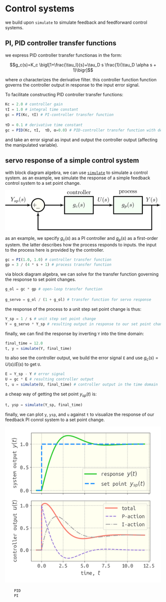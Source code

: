 # Control systems

we build upon `simulate` to simulate feedback and feedforward control systems.

## PI, PID controller transfer functions

we express PID controller transfer functionas in the form:

$$g_c(s)=K_c \bigl[1+\frac{\tau_I}{s}+\tau_D s \frac{1}{\tau_D \alpha s + 1}\bigr]$$

where $\alpha$ characterizes the derivative filter. this controller function function governs the controller output in response to the input error signal.

To facilitate constructing PID controller transfer functions:

```julia
Kc = 2.0 # controller gain
τI = 1.0 # integral time constant
gc = PI(Kc, τI) # PI-controller transfer function

τD = 0.1 # derivative time constant
gc = PID(Kc, τI,  τD, α=0.0) # PID-controller transfer function with derivative filter α
```


and take an error signal as input and output the controller output (affecting the manipulated variable).

## servo response of a simple control system

with block diagram algebra, we can use [`simulate`](@ref) to simulate a control system. as an example, we simulate the response of a simple feedback control system to a set point change.

![](assets/simple_servo.png)

as an example, we specify $g_c(s)$ as a PI controller and $g_p(s)$ as a first-order system. the latter describes how the process responds to inputs. the input to the process here is provided by the controller.

```julia
gc = PI(1.0, 1.0) # controller transfer function
gp = 3 / (4 * s + 1) # process transfer function
```

via block diagram algebra, we can solve for the transfer function governing the response to set point changes.

```julia
g_ol = gc * gp # open-loop transfer function

g_servo = g_ol / (1 + g_ol) # transfer function for servo response
```

the response of the process to a unit step set point change is thus:
```julia
Y_sp = 1 / s # unit step set point change
Y = g_servo * Y_sp # resulting output in response to our set point change
```

finally, we can find the response by inverting `Y` into the time domain:
```julia
final_time = 12.0
t, y = simulate(Y, final_time)
```

to also see the controller output, we build the error signal `E` and use $g_c(s)=U(s)/E(s)$ to get `U`.

```julia
E = Y_sp - Y # error signal
U = gc * E # resulting controller output
t, u = simulate(U, final_time) # controller output in the time domain
```

a cheap way of getting the set point $y_{sp}(t)$ is:
```julia
t, ysp = simulate(Y_sp, final_time)
```

finally, we can plot `y`, `ysp`, and `u` against `t` to visualize the response of our feedback PI conrol system to a set point change.

![](simple_servo_response.png)


```@docs
    PID
    PI
```
